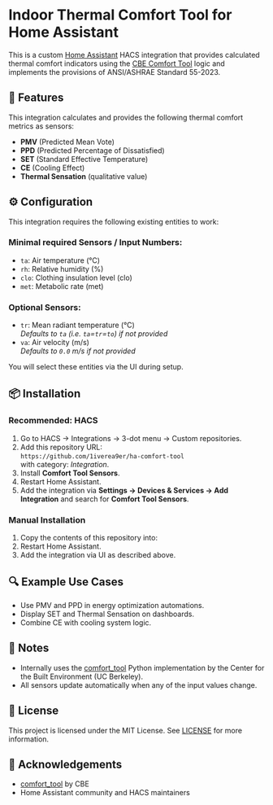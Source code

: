 # Indoor Thermal Comfort Tool for Home Assistant

This is a custom [Home Assistant](https://www.home-assistant.io/) HACS integration that provides calculated thermal comfort indicators using the [CBE Comfort Tool](https://comfort.cbe.berkeley.edu/) logic and implements the provisions of ANSI/ASHRAE Standard 55-2023.

## 🧊 Features

This integration calculates and provides the following thermal comfort metrics as sensors:

- **PMV** (Predicted Mean Vote)
- **PPD** (Predicted Percentage of Dissatisfied)
- **SET** (Standard Effective Temperature)
- **CE** (Cooling Effect)
- **Thermal Sensation** (qualitative value)

## ⚙️ Configuration

This integration requires the following existing entities to work:

### Minimal required Sensors / Input Numbers:

- `ta`: Air temperature (°C)
- `rh`: Relative humidity (%)
- `clo`: Clothing insulation level (clo)
- `met`: Metabolic rate (met)

### Optional Sensors:

- `tr`: Mean radiant temperature (°C)  
  *Defaults to `ta` (i.e. `ta`=`tr`=`to`) if not provided*
- `va`: Air velocity (m/s)  
  *Defaults to `0.0` m/s if not provided*

You will select these entities via the UI during setup.

## 📦 Installation

### Recommended: HACS

1. Go to HACS → Integrations → 3-dot menu → Custom repositories.
2. Add this repository URL:  
   `https://github.com/1iverea9er/ha-comfort-tool`  
   with category: *Integration*.
3. Install **Comfort Tool Sensors**.
4. Restart Home Assistant.
5. Add the integration via **Settings → Devices & Services → Add Integration** and search for **Comfort Tool Sensors**.

### Manual Installation

1. Copy the contents of this repository into:
2. Restart Home Assistant.
3. Add the integration via UI as described above.

## 🔍 Example Use Cases

- Use PMV and PPD in energy optimization automations.
- Display SET and Thermal Sensation on dashboards.
- Combine CE with cooling system logic.

## 🧪 Notes

- Internally uses the [comfort_tool](https://github.com/CenterForTheBuiltEnvironment/comfort_tool) Python implementation by the Center for the Built Environment (UC Berkeley).
- All sensors update automatically when any of the input values change.

## 🧾 License

This project is licensed under the MIT License. See [LICENSE](LICENSE) for more information.

## 🙏 Acknowledgements

- [comfort_tool](https://github.com/CenterForTheBuiltEnvironment/comfort_tool) by CBE
- Home Assistant community and HACS maintainers
